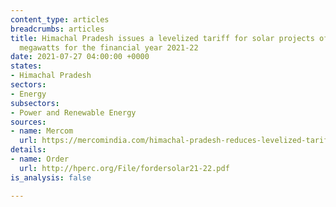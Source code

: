 ```yaml
---
content_type: articles
breadcrumbs: articles
title: Himachal Pradesh issues a levelized tariff for solar projects of up to five
  megawatts for the financial year 2021-22
date: 2021-07-27 04:00:00 +0000
states:
- Himachal Pradesh
sectors:
- Energy
subsectors:
- Power and Renewable Energy
sources:
- name: Mercom
  url: https://mercomindia.com/himachal-pradesh-reduces-levelized-tariffs/
details:
- name: Order
  url: http://hperc.org/File/fordersolar21-22.pdf
is_analysis: false

---
```

